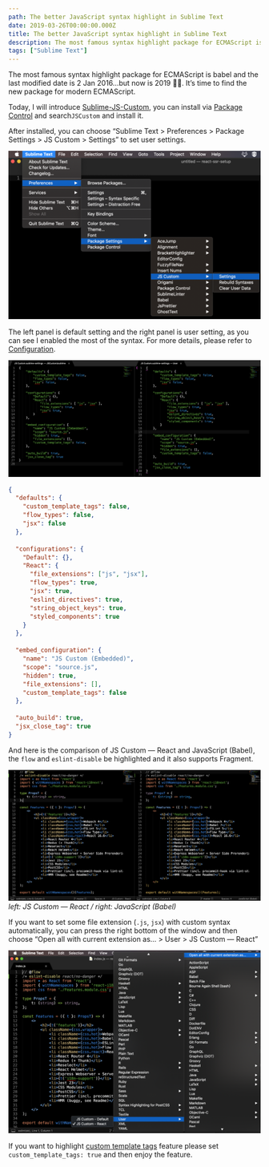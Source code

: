 ```yaml
---
path: The better JavaScript syntax highlight in Sublime Text
date: 2019-03-26T00:00:00.000Z
title: The better JavaScript syntax highlight in Sublime Text
description: The most famous syntax highlight package for ECMAScript is babel and the last modified date is 2 Jan 2016…but now is 2019 🤦‍♂. It’s time to find the new package for modern ECMAScript.
tags: ["Sublime Text"]
---
```


The most famous syntax highlight package for ECMAScript is babel and the last modified date is 2 Jan 2016…but now is 2019 🤦‍♂. It’s time to find the new package for modern ECMAScript.

Today, I will introduce [Sublime-JS-Custom](https://github.com/Thom1729/Sublime-JS-Custom), you can install via [Package Control](https://packagecontrol.io/installation) and search`JSCustom` and install it.

After installed, you can choose “Sublime Text &gt; Preferences &gt; Package Settings &gt; JS Custom &gt; Settings” to set user settings.

![](./images/1RjKv7I5-4wGesuqYGqlwGQ.png)

The left panel is default setting and the right panel is user setting, as you can see I enabled the most of the syntax. For more details, please refer to [Configuration](https://github.com/Thom1729/Sublime-JS-Custom#configuration).

![](./images/1NjKxXhf4k2eNDbI14AQdDA.png)

```json with comments
{
  "defaults": {
    "custom_template_tags": false,
    "flow_types": false,
    "jsx": false
  },

  "configurations": {
    "Default": {},
    "React": {
      "file_extensions": ["js", "jsx"],
      "flow_types": true,
      "jsx": true,
      "eslint_directives": true,
      "string_object_keys": true,
      "styled_components": true
    }
  },

  "embed_configuration": {
    "name": "JS Custom (Embedded)",
    "scope": "source.js",
    "hidden": true,
    "file_extensions": [],
    "custom_template_tags": false
  },

  "auto_build": true,
  "jsx_close_tag": true
}
```

And here is the comparison of JS Custom — React and JavaScript (Babel), the `flow` and `eslint-disable` be highlighted and it also supports Fragment.

![left: JS Custom — React / right: JavaScript (Babel)](./images/1s0qYYKh8klVsI8O85NOcWw.png)_left: JS Custom — React / right: JavaScript (Babel)_

If you want to set some file extension (`.js`, `jsx`) with custom syntax automatically, you can press the right bottom of the window and then choose “Open all with current extension as… &gt; User &gt; JS Custom — React”

![](./images/150R2qlfoK39ZPUZ5rc5wiQ.png)

If you want to highlight [custom template tags](https://github.com/Thom1729/Sublime-JS-Custom#custom_template_tags-object) feature please set `custom_template_tags: true` and then enjoy the feature.
